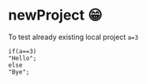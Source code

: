 # newProject :grin:
To test already existing local project
`a=3`
```
if(a==3)
"Hello";
else
"Bye";
```
